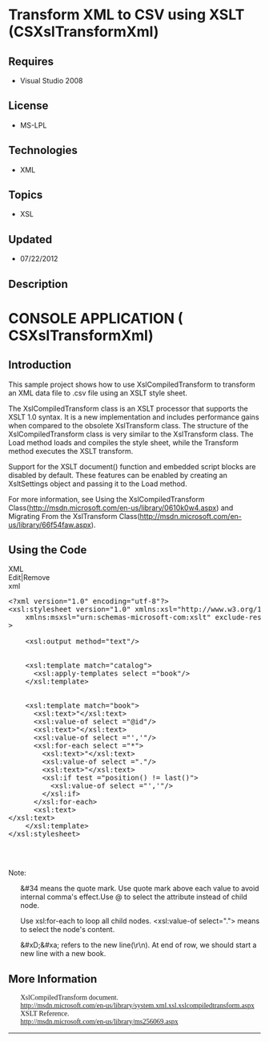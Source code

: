 # Transform XML to CSV using XSLT (CSXslTransformXml)
## Requires
- Visual Studio 2008
## License
- MS-LPL
## Technologies
- XML
## Topics
- XSL
## Updated
- 07/22/2012
## Description

<h1>CONSOLE APPLICATION <span style="">(</span> CSXslTransformXml)</h1>
<h2>Introduction</h2>
<p class="MsoNormal">This sample project shows how to use XslCompiledTransform to transform an XML data file to .csv file using an XSLT style sheet.<span style="">&nbsp;
</span><span style=""></span></p>
<p class="MsoNormal"><span style="">The <span class="SpellE">XslCompiledTransform</span> class is an XSLT processor that supports the XSLT 1.0 syntax. It is a new implementation and includes performance gains when compared to the obsolete
<span class="SpellE">XslTransform</span> class. The structure of the <span class="SpellE">
XslCompiledTransform</span> class is very similar to the <span class="SpellE">XslTransform</span> class. The Load method loads and compiles the style sheet, while the Transform method executes the XSLT transform.
</span></p>
<p class="MsoNormal"><span style="">Support for the XSLT <span class="GramE">
document(</span>) function and embedded script blocks are disabled by default. These features can be enabled by creating an
<span class="SpellE">XsltSettings</span> object and passing it to the Load method.
</span></p>
<p class="MsoNormal"><span style="">For more information, see Using the <span class="SpellE">
XslCompiledTransform</span> <span class="GramE">Class(</span><a href="http://msdn.microsoft.com/en-us/library/0610k0w4.aspx">http://msdn.microsoft.com/en-us/library/0610k0w4.aspx</a>) and Migrating From the
<span class="SpellE">XslTransform</span> Class(<a href="http://msdn.microsoft.com/en-us/library/66f54faw.aspx">http://msdn.microsoft.com/en-us/library/66f54faw.aspx</a>).
</span></p>
<h2>Using the Code</h2>
<div class="scriptcode">
<div class="pluginEditHolder" pluginCommand="mceScriptCode">
<div class="title"><span>XML</span></div>
<div class="pluginLinkHolder"><span class="pluginEditHolderLink">Edit</span>|<span class="pluginRemoveHolderLink">Remove</span>
</div>
<span class="hidden">xml</span>

<pre id="codePreview" class="xml">
&lt;?xml version=&quot;1.0&quot; encoding=&quot;utf-8&quot;?&gt;
&lt;xsl:stylesheet version=&quot;1.0&quot; xmlns:xsl=&quot;http://www.w3.org/1999/XSL/Transform&quot;
    xmlns:msxsl=&quot;urn:schemas-microsoft-com:xslt&quot; exclude-result-prefixes=&quot;msxsl&quot;
&gt;

    &lt;xsl:output method=&quot;text&quot;/&gt;


    &lt;xsl:template match=&quot;catalog&quot;&gt;
      &lt;xsl:apply-templates select =&quot;book&quot;/&gt;
    &lt;/xsl:template&gt;


    &lt;xsl:template match=&quot;book&quot;&gt;
      &lt;xsl:text&gt;&#34;&lt;/xsl:text&gt;
      &lt;xsl:value-of select =&quot;@id&quot;/&gt;
      &lt;xsl:text&gt;&#34;&lt;/xsl:text&gt;
      &lt;xsl:value-of select =&quot;','&quot;/&gt;
      &lt;xsl:for-each select =&quot;*&quot;&gt;
        &lt;xsl:text&gt;&#34;&lt;/xsl:text&gt;
        &lt;xsl:value-of select =&quot;.&quot;/&gt;
        &lt;xsl:text&gt;&#34;&lt;/xsl:text&gt;
        &lt;xsl:if test =&quot;position() != last()&quot;&gt;
          &lt;xsl:value-of select =&quot;','&quot;/&gt;
        &lt;/xsl:if&gt;
      &lt;/xsl:for-each&gt;
      &lt;xsl:text&gt;&#xD;&#xa;&lt;/xsl:text&gt;
    &lt;/xsl:template&gt;
&lt;/xsl:stylesheet&gt;

</pre>
</div>
</div>
<div class="endscriptcode">&nbsp;</div>
<p class="MsoNormal"><span style="">Note: </span></p>
<p class="MsoNormal" style="margin-left:18.0pt">&amp;#34 means the quote mark. Use quote mark above each value to avoid internal<span style="">
</span>comma's <span class="SpellE">effect.Use</span> @ to select the attribute instead of child node.<span style="">
</span></p>
<p class="MsoNormal" style="margin-left:18.0pt"><span style="">Use <span class="SpellE">
xsl<span class="GramE">:for</span>-each</span> to loop all child nodes. &lt;<span class="SpellE">xsl<span class="GramE">:value</span>-of</span> select=&quot;.&quot;&gt;
<span class="GramE">means</span> to select the node's content. </span></p>
<p class="MsoNormal" style="margin-left:18.0pt"><span style="">&amp;#<span class="SpellE">xD</span><span class="GramE">;&amp;</span>#<span class="SpellE">xa</span>; refers to the new line(\r\n). At end of row, we should start a new line with a new book.
</span></p>
<h2>More Information</h2>
<p class="MsoNormal" style="margin-top:0cm; margin-right:0cm; margin-bottom:0cm; margin-left:18.0pt; margin-bottom:.0001pt; line-height:normal; text-autospace:none">
<span style="font-family:新宋体">XslCompiledTransform document. </span></p>
<p class="MsoNormal" style="margin-top:0cm; margin-right:0cm; margin-bottom:0cm; margin-left:18.0pt; margin-bottom:.0001pt; line-height:normal; text-autospace:none">
<span style="font-family:新宋体"><a href="http://msdn.microsoft.com/en-us/library/system.xml.xsl.xslcompiledtransform.aspx">http://msdn.microsoft.com/en-us/library/system.xml.xsl.xslcompiledtransform.aspx</a>
</span></p>
<p class="MsoNormal" style="margin-top:0cm; margin-right:0cm; margin-bottom:0cm; margin-left:18.0pt; margin-bottom:.0001pt; line-height:normal; text-autospace:none">
<span style="font-family:新宋体">XSLT Reference. </span></p>
<p class="MsoNormal" style="margin-top:0cm; margin-right:0cm; margin-bottom:0cm; margin-left:18.0pt; margin-bottom:.0001pt; line-height:normal; text-autospace:none">
<span style="font-family:新宋体"><a href="http://msdn.microsoft.com/en-us/library/ms256069.aspx">http://msdn.microsoft.com/en-us/library/ms256069.aspx</a>
</span></p>
<hr>
<div><a href="http://go.microsoft.com/?linkid=9759640" style="margin-top:3px"><img alt="" src="http://bit.ly/onecodelogo">
</a></div>
